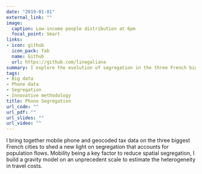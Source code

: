 ```yaml
---
date: "2019-01-01"
external_link: ""
image:
  caption: Low-income people distribution at 6pm
  focal_point: Smart
links:
- icon: github
  icon_pack: fab
  name: Github
  url: https://github.com/linogaliana
summary: I explore the evolution of segregation in the three French biggest cities within a typical day using individual mobile phone data combined with traditional data sources. I propose an innovative methodology to build within-day segregation indices and study segregation dynamics at fine spatial granularity
tags:
- Big data
- Phone data
- Segregation
- Innovative methodology
title: Phone Segregation
url_code: ""
url_pdf: ""
url_slides: ""
url_video: ""
---
```



I bring together mobile phone and geocoded tax data on the three biggest French cities to shed a
new light on segregation that accounts for population flows. Mobility being a key factor to reduce
spatial segregation, I build a gravity model on an unprecedent scale to estimate the heterogeneity in
travel costs.

